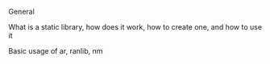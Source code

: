 General

What is a static library, how does it work, how to create one, and how to use it

Basic usage of ar, ranlib, nm
